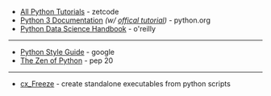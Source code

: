* [All Python Tutorials](https://zetcode.com/all/#python) - zetcode
* [Python 3 Documentation](https://docs.python.org/3/) _(w/ [offical tutorial](https://docs.python.org/3/tutorial/index.html))_ - python.org
* [Python Data Science Handbook](https://jakevdp.github.io/PythonDataScienceHandbook/) - o'reilly

---

* [Python Style Guide](https://google.github.io/styleguide/pyguide.html) - google
* [The Zen of Python](https://peps.python.org/pep-0020/) - pep 20

---

* [cx_Freeze](https://pypi.org/project/cx-Freeze/) - create standalone executables from python scripts
